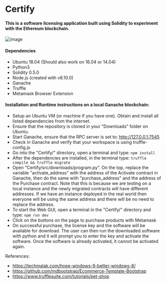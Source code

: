 # Certify

#### This is a software licensing application built using Solidity to experiment with the Ethereum blockchain.  
![image](https://user-images.githubusercontent.com/15316444/112085478-fc3e6180-8b60-11eb-9571-03b16ce42d15.png)

#### Dependencies
- Ubuntu 18.04 (Should also work on 16.04 or 14.04)
- Python3
- Solidity 0.5.0
- Node.js (created with v8.10.0)
- Ganache
- Truffle
- Metamask Browser Extension

#### Installation and Runtime instructions on a local Ganache blockchain:
- Setup an Ubuntu VM (or machine if you have one). Obtain and install all listed dependencies from the internet.
- Ensure that the repository is cloned in your "Downloads" folder on Ubuntu.
- Start Ganache, ensure that the RPC server is set to: http://127.0.0.1:7545
- Check in Ganache and verify that your workspace is using truffle-config.js
- Go into the "Certify/" directory, open a terminal and type: ```npm install```
- After the dependencies are installed, in the terminal type: ```truffle compile && truffle migrate```
- Open "Certify/src/downloads/program.py". On the top, replace the variable "activate_address" with the address of the Activate contract in Ganache, then do the same with "purchase_address" and the address of the Purchase contract. Note that this is because we are testing on a local instance and the newly migrated contracts will have different addresses. If we have an instance deployed in the real world then everyone will be using the same address and there will be no need to replace the address.
- To start the Web GUI, open a terminal in the "Certify/" directory and type: ```npm run dev```
- Click on the buttons on the page to purchase products with Metamask
- On successful purchase, the license key and the software will be available for download. The user can then run the downloaded software with python and it will prompt you to enter the key and activate the software. Once the software is already activated, it cannot be activated again.

References:
- https://techmalak.com/hope-windows-9-better-windows-8/
- https://github.com/mdbootstrap/Ecommerce-Template-Bootstrap
- https://www.trufflesuite.com/tutorials/pet-shop
